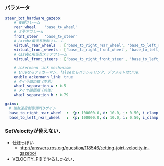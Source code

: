 ### パラメータ

```yaml
steer_bot_hardware_gazebo:
    # 後輪フレーム
    rear_wheel  : 'base_to_wheel'
    # ステアフレーム
    front_steer : 'base_to_steer'
    # Gazebo用仮想後輪フレーム
    virtual_rear_wheels  : ['base_to_right_rear_wheel', 'base_to_left_rear_wheel']
    virtual_front_wheels : ['base_to_right_front_wheel', 'base_to_left_front_wheel']
    # Gazebo用仮想ステアフレーム
    virtual_front_steers : ['base_to_right_front_steer', 'base_to_left_front_steer']

    # ackermann link mechanism
    # trueならアッカーマン, falseならパラレルリンク．デフォルトはtrue．
    enable_ackermann_link: true
    # タイヤ間距離（左右）
    wheel_separation_w : 0.5
    # タイヤ間距離（前後）
    wheel_separation_h : 0.79
```

```yaml
gains:
　# 後輪速度制御用PIDゲイン
  base_to_right_rear_wheel  :  {p: 100000.0, d: 10.0, i: 0.50, i_clamp: 3.0}
  base_to_left_rear_wheel   :  {p: 100000.0, d: 10.0, i: 0.50, i_clamp: 3.0}
```

### SetVelocityが使えない．
- 仕様っぽい
  - http://answers.ros.org/question/118546/setting-joint-velocity-in-gazebo/
- VELOCITY_PIDでやるしかない．

